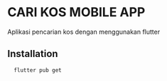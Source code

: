 
# CARI KOS MOBILE APP
Aplikasi pencarian kos dengan menggunakan flutter

## Installation

```bash
  flutter pub get
```
    
